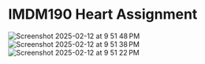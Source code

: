 # IMDM190 Heart Assignment



![Screenshot 2025-02-12 at 9 51 48 PM](https://github.com/user-attachments/assets/cd2b1f19-3432-424c-b657-bd460f1e9901)
![Screenshot 2025-02-12 at 9 51 38 PM](https://github.com/user-attachments/assets/1783e19d-4701-43de-9912-38e3d2946ba1)
![Screenshot 2025-02-12 at 9 51 22 PM](https://github.com/user-attachments/assets/e2ae09c7-e0fa-4b94-af9d-293b5e8bb107)
